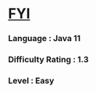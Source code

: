 # [FYI](https://open.kattis.com/contests/axzqfc/problems/fyi)

### Language : Java 11

### Difficulty Rating : 1.3

### Level : Easy

